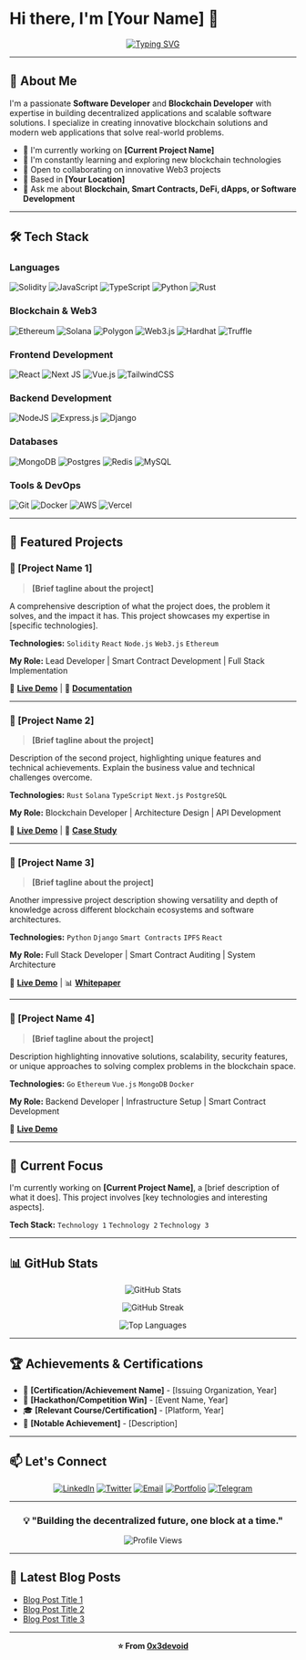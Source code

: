 # Hi there, I'm [Your Name] 👋

<div align="center">
  
[![Typing SVG](https://readme-typing-svg.demolab.com?font=Fira+Code&size=22&duration=3000&pause=1000&color=00F7F4&center=true&vCenter=true&width=435&lines=Software+Developer;Blockchain+Developer;Full+Stack+Engineer;Web3+Enthusiast)](https://git.io/typing-svg)

</div>

---

## 🚀 About Me

I'm a passionate **Software Developer** and **Blockchain Developer** with expertise in building decentralized applications and scalable software solutions. I specialize in creating innovative blockchain solutions and modern web applications that solve real-world problems.

- 🔭 I'm currently working on **[Current Project Name]**
- 🌱 I'm constantly learning and exploring new blockchain technologies
- 💼 Open to collaborating on innovative Web3 projects
- 📍 Based in **[Your Location]**
- 💬 Ask me about **Blockchain, Smart Contracts, DeFi, dApps, or Software Development**

---

## 🛠️ Tech Stack

### **Languages**
![Solidity](https://img.shields.io/badge/Solidity-%23363636.svg?style=for-the-badge&logo=solidity&logoColor=white)
![JavaScript](https://img.shields.io/badge/javascript-%23323330.svg?style=for-the-badge&logo=javascript&logoColor=%23F7DF1E)
![TypeScript](https://img.shields.io/badge/typescript-%23007ACC.svg?style=for-the-badge&logo=typescript&logoColor=white)
![Python](https://img.shields.io/badge/python-3670A0?style=for-the-badge&logo=python&logoColor=ffdd54)
![Rust](https://img.shields.io/badge/rust-%23000000.svg?style=for-the-badge&logo=rust&logoColor=white)


### **Blockchain & Web3**
![Ethereum](https://img.shields.io/badge/Ethereum-3C3C3D?style=for-the-badge&logo=Ethereum&logoColor=white)
![Solana](https://img.shields.io/badge/Solana-9945FF?style=for-the-badge&logo=solana&logoColor=white)
![Polygon](https://img.shields.io/badge/Polygon-8247E5?style=for-the-badge&logo=polygon&logoColor=white)
![Web3.js](https://img.shields.io/badge/web3.js-F16822?style=for-the-badge&logo=web3.js&logoColor=white)
![Hardhat](https://img.shields.io/badge/Hardhat-FFF100?style=for-the-badge&logo=hardhat&logoColor=black)
![Truffle](https://img.shields.io/badge/Truffle-5E464D?style=for-the-badge&logo=truffle&logoColor=white)

### **Frontend Development**
![React](https://img.shields.io/badge/react-%2320232a.svg?style=for-the-badge&logo=react&logoColor=%2361DAFB)
![Next JS](https://img.shields.io/badge/Next-black?style=for-the-badge&logo=next.js&logoColor=white)
![Vue.js](https://img.shields.io/badge/vuejs-%2335495e.svg?style=for-the-badge&logo=vuedotjs&logoColor=%234FC08D)
![TailwindCSS](https://img.shields.io/badge/tailwindcss-%2338B2AC.svg?style=for-the-badge&logo=tailwind-css&logoColor=white)

### **Backend Development**
![NodeJS](https://img.shields.io/badge/node.js-6DA55F?style=for-the-badge&logo=node.js&logoColor=white)
![Express.js](https://img.shields.io/badge/express.js-%23404d59.svg?style=for-the-badge&logo=express&logoColor=%2361DAFB)
![Django](https://img.shields.io/badge/django-%23092E20.svg?style=for-the-badge&logo=django&logoColor=white)

### **Databases**
![MongoDB](https://img.shields.io/badge/MongoDB-%234ea94b.svg?style=for-the-badge&logo=mongodb&logoColor=white)
![Postgres](https://img.shields.io/badge/postgres-%23316192.svg?style=for-the-badge&logo=postgresql&logoColor=white)
![Redis](https://img.shields.io/badge/redis-%23DD0031.svg?style=for-the-badge&logo=redis&logoColor=white)
![MySQL](https://img.shields.io/badge/mysql-%2300f.svg?style=for-the-badge&logo=mysql&logoColor=white)

### **Tools & DevOps**
![Git](https://img.shields.io/badge/git-%23F05033.svg?style=for-the-badge&logo=git&logoColor=white)
![Docker](https://img.shields.io/badge/docker-%230db7ed.svg?style=for-the-badge&logo=docker&logoColor=white)
![AWS](https://img.shields.io/badge/AWS-%23FF9900.svg?style=for-the-badge&logo=amazon-aws&logoColor=white)
![Vercel](https://img.shields.io/badge/vercel-%23000000.svg?style=for-the-badge&logo=vercel&logoColor=white)

---

## 💼 Featured Projects

### 🔗 [Project Name 1]
> **[Brief tagline about the project]**

A comprehensive description of what the project does, the problem it solves, and the impact it has. This project showcases my expertise in [specific technologies].

**Technologies:** `Solidity` `React` `Node.js` `Web3.js` `Ethereum`

**My Role:** Lead Developer | Smart Contract Development | Full Stack Implementation

🔗 **[Live Demo](https://your-project-link.com)** | 📄 **[Documentation](https://docs-link.com)**

---

### 🔗 [Project Name 2]
> **[Brief tagline about the project]**

Description of the second project, highlighting unique features and technical achievements. Explain the business value and technical challenges overcome.

**Technologies:** `Rust` `Solana` `TypeScript` `Next.js` `PostgreSQL`

**My Role:** Blockchain Developer | Architecture Design | API Development

🔗 **[Live Demo](https://your-project-link.com)** | 📄 **[Case Study](https://case-study-link.com)**

---

### 🔗 [Project Name 3]
> **[Brief tagline about the project]**

Another impressive project description showing versatility and depth of knowledge across different blockchain ecosystems and software architectures.

**Technologies:** `Python` `Django` `Smart Contracts` `IPFS` `React`

**My Role:** Full Stack Developer | Smart Contract Auditing | System Architecture

🔗 **[Live Demo](https://your-project-link.com)** | 📊 **[Whitepaper](https://whitepaper-link.com)**

---

### 🔗 [Project Name 4]
> **[Brief tagline about the project]**

Description highlighting innovative solutions, scalability, security features, or unique approaches to solving complex problems in the blockchain space.

**Technologies:** `Go` `Ethereum` `Vue.js` `MongoDB` `Docker`

**My Role:** Backend Developer | Infrastructure Setup | Smart Contract Development

🔗 **[Live Demo](https://your-project-link.com)**

---

## 🎯 Current Focus

I'm currently working on **[Current Project Name]**, a [brief description of what it does]. This project involves [key technologies and interesting aspects].

**Tech Stack:** `Technology 1` `Technology 2` `Technology 3`

---

## 📊 GitHub Stats

<div align="center">
  
![GitHub Stats](https://github-readme-stats.vercel.app/api?username=0x3devoid&show_icons=true&theme=radical&hide_border=true&bg_color=0D1117&title_color=00F7F4&icon_color=00F7F4)

![GitHub Streak](https://github-readme-streak-stats.herokuapp.com/?user=0x3devoid&theme=radical&hide_border=true&background=0D1117&ring=00F7F4&fire=00F7F4&currStreakLabel=00F7F4)

![Top Languages](https://github-readme-stats.vercel.app/api/top-langs/?username=0x3devoid&layout=compact&theme=radical&hide_border=true&bg_color=0D1117&title_color=00F7F4)

</div>

---

## 🏆 Achievements & Certifications

- 🥇 **[Certification/Achievement Name]** - [Issuing Organization, Year]
- 🥈 **[Hackathon/Competition Win]** - [Event Name, Year]
- 🎓 **[Relevant Course/Certification]** - [Platform, Year]
- 🌟 **[Notable Achievement]** - [Description]

---

## 📫 Let's Connect

<div align="center">

[![LinkedIn](https://img.shields.io/badge/LinkedIn-%230077B5.svg?style=for-the-badge&logo=linkedin&logoColor=white)](https://linkedin.com/in/your-profile)
[![Twitter](https://img.shields.io/badge/Twitter-%231DA1F2.svg?style=for-the-badge&logo=Twitter&logoColor=white)](https://twitter.com/your-handle)
[![Email](https://img.shields.io/badge/Email-D14836?style=for-the-badge&logo=gmail&logoColor=white)](mailto:your.email@example.com)
[![Portfolio](https://img.shields.io/badge/Portfolio-%23000000.svg?style=for-the-badge&logo=firefox&logoColor=white)](https://your-portfolio.com)
[![Telegram](https://img.shields.io/badge/Telegram-2CA5E0?style=for-the-badge&logo=telegram&logoColor=white)](https://t.me/your-username)

</div>

---

<div align="center">

### 💡 "Building the decentralized future, one block at a time."

![Profile Views](https://komarev.com/ghpvc/?username=0x3devoid&color=00F7F4&style=for-the-badge)

</div>

---

## 📝 Latest Blog Posts

<!-- BLOG-POST-LIST:START -->
- [Blog Post Title 1](https://your-blog-link.com/post1)
- [Blog Post Title 2](https://your-blog-link.com/post2)
- [Blog Post Title 3](https://your-blog-link.com/post3)
<!-- BLOG-POST-LIST:END -->

---

<div align="center">
  
**⭐️ From [0x3devoid](https://github.com/0x3devoid)**

</div>
